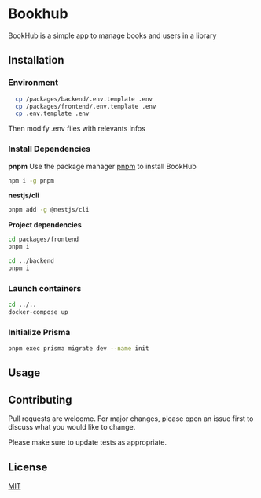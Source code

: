 # Bookhub

BookHub is a simple app to manage books and users in a library

## Installation

### Environment
```bash
  cp /packages/backend/.env.template .env
  cp /packages/frontend/.env.template .env
  cp .env.template .env
```
Then modify .env files with relevants infos

### Install Dependencies
**pnpm**
Use the package manager [pnpm](https://pnpm.io/installation) to install BookHub

```bash
npm i -g pnpm
```

**nestjs/cli**
```bash
pnpm add -g @nestjs/cli
```
**Project dependencies**
```bash
cd packages/frontend
pnpm i

cd ../backend
pnpm i
```

### Launch containers
```bash
cd ../..
docker-compose up
```

### Initialize Prisma
```bash
pnpm exec prisma migrate dev --name init
```

## Usage



## Contributing

Pull requests are welcome. For major changes, please open an issue first
to discuss what you would like to change.

Please make sure to update tests as appropriate.

## License

[MIT](https://choosealicense.com/licenses/mit/)